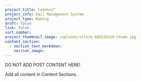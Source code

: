 ```yaml
---
project_title: Cadence™
project_info: Rail Management System
project_type: Naming
draft: false
link: false
sort_number:
project_thumbnail_image: /uploads/istock-686526310-thumb.jpg
content_section:
  - section_text_markdown:
    section_image:
---
```



DO NOT ADD POST CONTENT HERE!

Add all content in Content Sections.